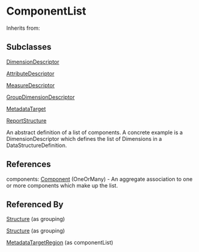 
# ComponentList

Inherits from: [](..//.md)

## Subclasses

[DimensionDescriptor](../DataStructureDefinitions/DimensionDescriptor.md)

[AttributeDescriptor](../DataStructureDefinitions/AttributeDescriptor.md)

[MeasureDescriptor](../DataStructureDefinitions/MeasureDescriptor.md)

[GroupDimensionDescriptor](../DataStructureDefinitions/GroupDimensionDescriptor.md)

[MetadataTarget](../MetadataStructureDefinitions/MetadataTarget.md)

[ReportStructure](../MetadataStructureDefinitions/ReportStructure.md)



An abstract definition of a list of components. A concrete example is a DimensionDescriptor which defines the list of Dimensions in a DataStructureDefinition.



## References

components: [Component](Component.md) (OneOrMany) - An aggregate association to one or more components which make up the list.



## Referenced By

[Structure](Structure.md) (as grouping)

[Structure](Structure.md) (as grouping)

[MetadataTargetRegion](../Constraints/MetadataTargetRegion.md) (as componentList)



